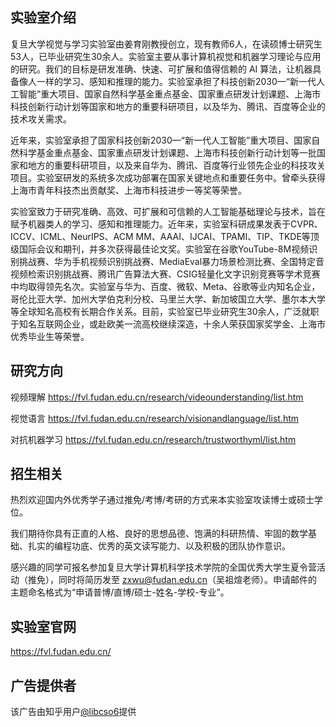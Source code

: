 ## 实验室介绍

复旦大学视觉与学习实验室由姜育刚教授创立，现有教师6人，在读硕博士研究生53人，已毕业研究生30余人。实验室主要从事计算机视觉和机器学习理论与应用的研究。我们的目标是研发准确、快速、可扩展和值得信赖的 AI 算法，让机器具备像人一样的学习、感知和推理的能力。实验室承担了科技创新2030—“新一代人工智能”重大项目、国家自然科学基金重点基金、国家重点研发计划课题、上海市科技创新行动计划等国家和地方的重要科研项目，以及华为、腾讯、百度等企业的技术攻关需求。

近年来，实验室承担了国家科技创新2030—“新一代人工智能”重大项目、国家自然科学基金重点基金、国家重点研发计划课题、上海市科技创新行动计划等一批国家和地方的重要科研项目，以及来自华为、腾讯、百度等行业领先企业的科技攻关项目。实验室研发的系统多次成功部署在国家关键地点和重要任务中。曾牵头获得上海市青年科技杰出贡献奖、上海市科技进步一等奖等荣誉。

实验室致力于研究准确、高效、可扩展和可信赖的人工智能基础理论与技术，旨在赋予机器类人的学习、感知和推理能力。近年来，实验室科研成果发表于CVPR、ICCV、ICML、NeurIPS、ACM MM、AAAI、IJCAI、TPAMI、TIP、TKDE等顶级国际会议和期刊，并多次获得最佳论文奖。实验室在谷歌YouTube-8M视频识别挑战赛、华为手机视频识别挑战赛、MediaEval暴力场景检测比赛、全国特定音视频检索识别挑战赛、腾讯广告算法大赛、CSIG轻量化文字识别竞赛等学术竞赛中均取得领先名次。实验室与华为、百度、微软、Meta、谷歌等业内知名企业，哥伦比亚大学、加州大学伯克利分校、马里兰大学、新加坡国立大学、墨尔本大学等全球知名高校有长期合作关系。目前，实验室已毕业研究生30余人，广泛就职于知名互联网企业，或赴欧美一流高校继续深造，十余人荣获国家奖学金、上海市优秀毕业生等荣誉。

## 研究方向
视频理解
https://fvl.fudan.edu.cn/research/videounderstanding/list.htm

视觉语言
https://fvl.fudan.edu.cn/research/visionandlanguage/list.htm

对抗机器学习
https://fvl.fudan.edu.cn/research/trustworthyml/list.htm

## 招生相关

热烈欢迎国内外优秀学子通过推免/考博/考研的方式来本实验室攻读博士或硕士学位。

我们期待你具有正直的人格、良好的思想品德、饱满的科研热情、牢固的数学基础、扎实的编程功底、优秀的英文读写能力、以及积极的团队协作意识。

感兴趣的同学可报名参加复旦大学计算机科学技术学院的全国优秀大学生夏令营活动（推免），同时将简历发至 zxwu@fudan.edu.cn（吴祖煊老师）。申请邮件的主题命名格式为“申请普博/直博/硕士-姓名-学校-专业”。

## 实验室官网

https://fvl.fudan.edu.cn/

## 广告提供者

该广告由知乎用户[@libcso6](https://www.zhihu.com/people/glibc)提供
